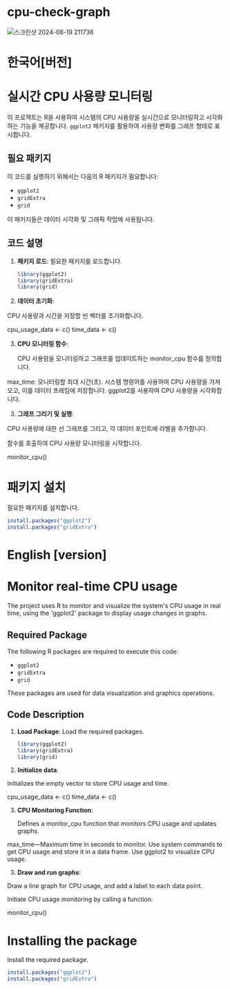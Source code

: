# cpu-check-graph
![스크린샷 2024-08-19 211736](https://github.com/user-attachments/assets/a5df449a-e84a-446d-ba47-a35f39881b8c)

# 한국어[버전]

# 실시간 CPU 사용량 모니터링

이 프로젝트는 R을 사용하여 시스템의 CPU 사용량을 실시간으로 모니터링하고 시각화하는 기능을 제공합니다. `ggplot2` 패키지를 활용하여 사용량 변화를 그래프 형태로 표시합니다.

## 필요 패키지

이 코드를 실행하기 위해서는 다음의 R 패키지가 필요합니다:

- `ggplot2`
- `gridExtra`
- `grid`

이 패키지들은 데이터 시각화 및 그래픽 작업에 사용됩니다.

## 코드 설명

1. **패키지 로드**:
   필요한 패키지를 로드합니다.
   ```r
   library(ggplot2)
   library(gridExtra)
   library(grid)
   ```
2. **데이터 초기화**:

CPU 사용량과 시간을 저장할 빈 벡터를 초기화합니다.


cpu_usage_data <- c()
time_data <- c()

3. **CPU 모니터링 함수**:

   CPU 사용량을 모니터링하고 그래프를 업데이트하는 monitor_cpu 함수를 정의합니다.

max_time: 모니터링할 최대 시간(초).
시스템 명령어를 사용하여 CPU 사용량을 가져오고, 이를 데이터 프레임에 저장합니다.
ggplot2를 사용하여 CPU 사용량을 시각화합니다.

3. **그래프 그리기 및  실행**:

   
CPU 사용량에 대한 선 그래프를 그리고, 각 데이터 포인트에 라벨을 추가합니다.


함수를 호출하여 CPU 사용량 모니터링을 시작합니다.


monitor_cpu()
   
 # 패키지 설치
필요한 패키지를 설치합니다.
 ```r
install.packages("ggplot2")
install.packages("gridExtra")
 ```

# English [version]
# Monitor real-time CPU usage

The project uses R to monitor and visualize the system's CPU usage in real time, using the 'ggplot2' package to display usage changes in graphs.

## Required Package

The following R packages are required to execute this code:

- `ggplot2`
- `gridExtra`
- `grid`

These packages are used for data visualization and graphics operations.

## Code Description

1. **Load Package**:
   Load the required packages.
   ```r
   library(ggplot2)
   library(gridExtra)
   library(grid)
   ```
2. **Initialize data**:

Initializes the empty vector to store CPU usage and time.


cpu_usage_data <- c()
time_data <- c()

3. **CPU Monitoring Function**:

   Defines a monitor_cpu function that monitors CPU usage and updates graphs.

max_time—Maximum time in seconds to monitor.
Use system commands to get CPU usage and store it in a data frame.
Use ggplot2 to visualize CPU usage.

3. **Draw and run graphs**:

   
Draw a line graph for CPU usage, and add a label to each data point.


Initiate CPU usage monitoring by calling a function.


monitor_cpu()
   
 # Installing the package
Install the required package.
 ```r
install.packages("ggplot2")
install.packages("gridExtra")
 ```
